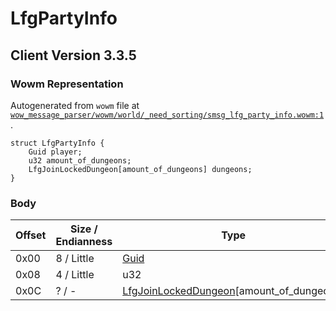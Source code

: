 # LfgPartyInfo

## Client Version 3.3.5

### Wowm Representation

Autogenerated from `wowm` file at [`wow_message_parser/wowm/world/_need_sorting/smsg_lfg_party_info.wowm:1`](https://github.com/gtker/wow_messages/tree/main/wow_message_parser/wowm/world/_need_sorting/smsg_lfg_party_info.wowm#L1).
```rust,ignore
struct LfgPartyInfo {
    Guid player;
    u32 amount_of_dungeons;
    LfgJoinLockedDungeon[amount_of_dungeons] dungeons;
}
```
### Body

| Offset | Size / Endianness | Type | Name | Description | Comment |
| ------ | ----------------- | ---- | ---- | ----------- | ------- |
| 0x00 | 8 / Little | [Guid](../spec/packed-guid.md) | player |  |  |
| 0x08 | 4 / Little | u32 | amount_of_dungeons |  |  |
| 0x0C | ? / - | [LfgJoinLockedDungeon](lfgjoinlockeddungeon.md)[amount_of_dungeons] | dungeons |  |  |

